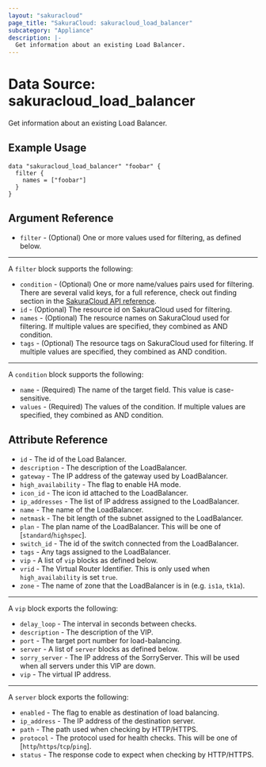 ```yaml
---
layout: "sakuracloud"
page_title: "SakuraCloud: sakuracloud_load_balancer"
subcategory: "Appliance"
description: |-
  Get information about an existing Load Balancer.
---
```


# Data Source: sakuracloud_load_balancer

Get information about an existing Load Balancer.

## Example Usage

```hcl
data "sakuracloud_load_balancer" "foobar" {
  filter {
    names = ["foobar"]
  }
}
```
## Argument Reference

* `filter` - (Optional) One or more values used for filtering, as defined below.


---

A `filter` block supports the following:

* `condition` - (Optional) One or more name/values pairs used for filtering. There are several valid keys, for a full reference, check out finding section in the [SakuraCloud API reference](https://developer.sakura.ad.jp/cloud/api/1.1/).
* `id` - (Optional) The resource id on SakuraCloud used for filtering.
* `names` - (Optional) The resource names on SakuraCloud used for filtering. If multiple values ​​are specified, they combined as AND condition.
* `tags` - (Optional) The resource tags on SakuraCloud used for filtering. If multiple values ​​are specified, they combined as AND condition.

---

A `condition` block supports the following:

* `name` - (Required) The name of the target field. This value is case-sensitive.
* `values` - (Required) The values of the condition. If multiple values ​​are specified, they combined as AND condition.


## Attribute Reference

* `id` - The id of the Load Balancer.
* `description` - The description of the LoadBalancer.
* `gateway` - The IP address of the gateway used by LoadBalancer.
* `high_availability` - The flag to enable HA mode.
* `icon_id` - The icon id attached to the LoadBalancer.
* `ip_addresses` - The list of IP address assigned to the LoadBalancer.
* `name` - The name of the LoadBalancer.
* `netmask` - The bit length of the subnet assigned to the LoadBalancer.
* `plan` - The plan name of the LoadBalancer. This will be one of [`standard`/`highspec`].
* `switch_id` - The id of the switch connected from the LoadBalancer.
* `tags` - Any tags assigned to the LoadBalancer.
* `vip` - A list of `vip` blocks as defined below.
* `vrid` - The Virtual Router Identifier. This is only used when `high_availability` is set `true`.
* `zone` - The name of zone that the LoadBalancer is in (e.g. `is1a`, `tk1a`).


---

A `vip` block exports the following:

* `delay_loop` - The interval in seconds between checks.
* `description` - The description of the VIP.
* `port` - The target port number for load-balancing.
* `server` - A list of `server` blocks as defined below.
* `sorry_server` - The IP address of the SorryServer. This will be used when all servers under this VIP are down.
* `vip` - The virtual IP address.

---

A `server` block exports the following:

* `enabled` - The flag to enable as destination of load balancing.
* `ip_address` - The IP address of the destination server.
* `path` - The path used when checking by HTTP/HTTPS.
* `protocol` - The protocol used for health checks. This will be one of [`http`/`https`/`tcp`/`ping`].
* `status` - The response code to expect when checking by HTTP/HTTPS.


